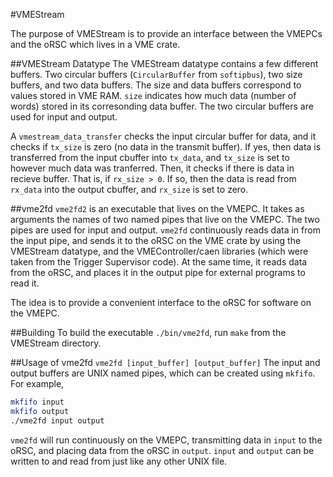 #VMEStream

The purpose of VMEStream is to provide an interface between the VMEPCs and the
oRSC which lives in a VME crate.

##VMEStream Datatype
The VMEStream datatype contains a few different buffers. Two circular buffers
(`CircularBuffer` from `softipbus`), two size buffers, and two data buffers. The
size and data buffers correspond to values stored in VME RAM. `size` indicates
how much data (number of words) stored in its corresonding data buffer. The two
circular buffers are used for input and output.

A `vmestream_data_transfer` checks the input circular buffer for data, and it
checks if `tx_size` is zero (no data in the transmit buffer). If yes, then data
is transferred from the input cbuffer into `tx_data`, and `tx_size` is set to
however much data was tranferred. Then, it checks if there is data in recieve
buffer. That is, if `rx_size > 0`. If so, then the data is read from `rx_data`
into the output cbuffer, and `rx_size` is set to zero.

##vme2fd
`vme2fd2` is an executable that lives on the VMEPC. It takes as arguments the
names of two named pipes that live on the VMEPC. The two pipes are used for
input and output. `vme2fd` continuously reads data in from the input pipe, and
sends it to the oRSC on the VME crate by using the VMEStream datatype, and the
VMEController/caen libraries (which were taken from the Trigger Supervisor
code). At the same time, it reads data from the oRSC, and places it in the
output pipe for external programs to read it.

The idea is to provide a convenient interface to the oRSC for software on the
VMEPC.

##Building
To build the executable `./bin/vme2fd`, run `make` from the VMEStream directory.

##Usage of vme2fd
`vme2fd [input_buffer] [output_buffer]`
The input and output buffers are UNIX named pipes, which can be created using
`mkfifo`. For example,
```sh
mkfifo input
mkfifo output
./vme2fd input output
```
`vme2fd` will run continuously on the VMEPC, transmitting data in `input` to the
oRSC, and placing data from the oRSC in `output`. `input` and `output` can be
written to and read from just like any other UNIX file.
